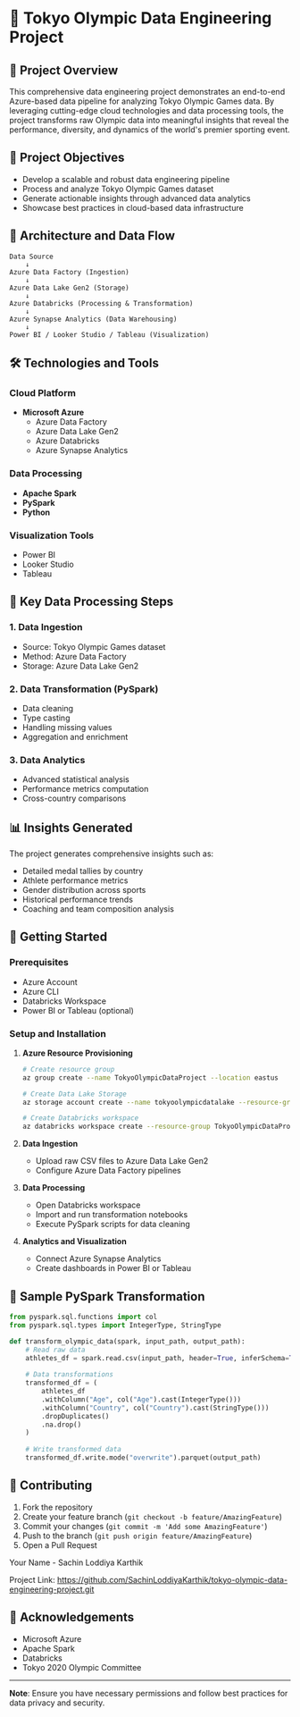 # 🏅 Tokyo Olympic Data Engineering Project

## 📌 Project Overview

This comprehensive data engineering project demonstrates an end-to-end Azure-based data pipeline for analyzing Tokyo Olympic Games data. By leveraging cutting-edge cloud technologies and data processing tools, the project transforms raw Olympic data into meaningful insights that reveal the performance, diversity, and dynamics of the world's premier sporting event.

## 🎯 Project Objectives

- Develop a scalable and robust data engineering pipeline
- Process and analyze Tokyo Olympic Games dataset
- Generate actionable insights through advanced data analytics
- Showcase best practices in cloud-based data infrastructure

## 🔹 Architecture and Data Flow

```
Data Source 
    ↓ 
Azure Data Factory (Ingestion)
    ↓
Azure Data Lake Gen2 (Storage)
    ↓
Azure Databricks (Processing & Transformation)
    ↓
Azure Synapse Analytics (Data Warehousing)
    ↓
Power BI / Looker Studio / Tableau (Visualization)
```

## 🛠️ Technologies and Tools

### Cloud Platform
- **Microsoft Azure**
  - Azure Data Factory
  - Azure Data Lake Gen2
  - Azure Databricks
  - Azure Synapse Analytics

### Data Processing
- **Apache Spark**
- **PySpark**
- **Python**

### Visualization Tools
- Power BI
- Looker Studio
- Tableau

## 🔬 Key Data Processing Steps

### 1. Data Ingestion
- Source: Tokyo Olympic Games dataset
- Method: Azure Data Factory
- Storage: Azure Data Lake Gen2

### 2. Data Transformation (PySpark)
- Data cleaning
- Type casting
- Handling missing values
- Aggregation and enrichment

### 3. Data Analytics
- Advanced statistical analysis
- Performance metrics computation
- Cross-country comparisons

## 📊 Insights Generated

The project generates comprehensive insights such as:
- Detailed medal tallies by country
- Athlete performance metrics
- Gender distribution across sports
- Historical performance trends
- Coaching and team composition analysis

## 🚀 Getting Started

### Prerequisites
- Azure Account
- Azure CLI
- Databricks Workspace
- Power BI or Tableau (optional)

### Setup and Installation

1. **Azure Resource Provisioning**
   ```bash
   # Create resource group
   az group create --name TokyoOlympicDataProject --location eastus

   # Create Data Lake Storage
   az storage account create --name tokyoolympicdatalake --resource-group TokyoOlympicDataProject

   # Create Databricks workspace
   az databricks workspace create --resource-group TokyoOlympicDataProject --name TokyoOlympicDatabricks
   ```

2. **Data Ingestion**
   - Upload raw CSV files to Azure Data Lake Gen2
   - Configure Azure Data Factory pipelines

3. **Data Processing**
   - Open Databricks workspace
   - Import and run transformation notebooks
   - Execute PySpark scripts for data cleaning

4. **Analytics and Visualization**
   - Connect Azure Synapse Analytics
   - Create dashboards in Power BI or Tableau

## 📝 Sample PySpark Transformation

```python
from pyspark.sql.functions import col
from pyspark.sql.types import IntegerType, StringType

def transform_olympic_data(spark, input_path, output_path):
    # Read raw data
    athletes_df = spark.read.csv(input_path, header=True, inferSchema=True)
    
    # Data transformations
    transformed_df = (
        athletes_df
        .withColumn("Age", col("Age").cast(IntegerType()))
        .withColumn("Country", col("Country").cast(StringType()))
        .dropDuplicates()
        .na.drop()
    )
    
    # Write transformed data
    transformed_df.write.mode("overwrite").parquet(output_path)
```

## 🤝 Contributing

1. Fork the repository
2. Create your feature branch (`git checkout -b feature/AmazingFeature`)
3. Commit your changes (`git commit -m 'Add some AmazingFeature'`)
4. Push to the branch (`git push origin feature/AmazingFeature`)
5. Open a Pull Request


Your Name - Sachin Loddiya Karthik

Project Link: https://github.com/SachinLoddiyaKarthik/tokyo-olympic-data-engineering-project.git

## 🙏 Acknowledgements

- Microsoft Azure
- Apache Spark
- Databricks
- Tokyo 2020 Olympic Committee

---

**Note**: Ensure you have necessary permissions and follow best practices for data privacy and security.
